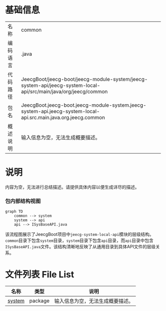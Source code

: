 # 基础信息

|      |      |
|------|------|
| 名称 | common |
| 编码语言 | .java |
| 代码路径 | JeecgBoot/jeecg-boot/jeecg-module-system/jeecg-system-api/jeecg-system-local-api/src/main/java/org/jeecg/common |
| 包名 | JeecgBoot.jeecg-boot.jeecg-module-system.jeecg-system-api.jeecg-system-local-api.src.main.java.org.jeecg.common |
| 概述说明 | 输入信息为空，无法生成概要描述。 |

# 说明

内容为空，无法进行总结描述。请提供具体内容以便生成详尽的描述。


### 包内部结构视图

```mermaid
graph TD
    common --> system
    system --> api
    api --> ISysBaseAPI.java
```

该流程图展示了JeecgBoot项目中`jeecg-system-local-api`模块的层级结构。`common`目录下包含`system`目录，`system`目录下包含`api`目录，而`api`目录中包含`ISysBaseAPI.java`文件。该结构清晰地反映了从通用目录到具体API文件的层级关系。

# 文件列表 File List

| 名称   | 类型  | 说明 |
|-------|------|-------------|
| [system](system/_module.md) | package | 输入信息为空，无法生成概要描述。 |


